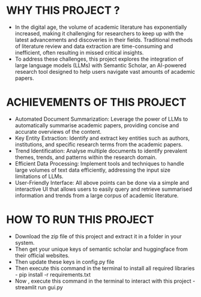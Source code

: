 # WHY THIS PROJECT ?

- In the digital age, the volume of academic literature has exponentially increased, making it challenging for researchers to keep up with the latest advancements and discoveries in their fields. Traditional methods of literature review and data extraction are time-consuming and inefficient, often resulting in missed critical insights.
- To address these challenges, this project explores the integration of large language models (LLMs) with Semantic Scholar, an AI-powered research tool designed to help users navigate vast amounts of academic papers.


# ACHIEVEMENTS OF THIS PROJECT

- Automated Document Summarization: Leverage the power of LLMs to automatically summarise academic papers, providing concise and accurate overviews of the content.
- Key Entity Extraction: Identify and extract key entities such as authors, institutions, and specific research terms from the academic papers.
- Trend Identification: Analyse multiple documents to identify prevalent themes, trends, and patterns within the research domain.
- Efficient Data Processing: Implement tools and techniques to handle large volumes of text data efficiently, addressing the input size limitations of LLMs.
- User-Friendly Interface: All above points can be done via a simple and interactive UI that allows users to easily query and retrieve summarised information and trends from a large corpus of academic literature.

# HOW TO RUN THIS PROJECT

- Download the zip file of this project and extract it in a folder in your system.
- Then get your unique keys of semantic scholar and huggingface from their official websites.
- Then update these keys in config.py file
- Then execute this command in the terminal to install all required libraries -     pip install -r requirements.txt
- Now , execute this command in the terminal to interact with this project -        streamlit run gui.py
